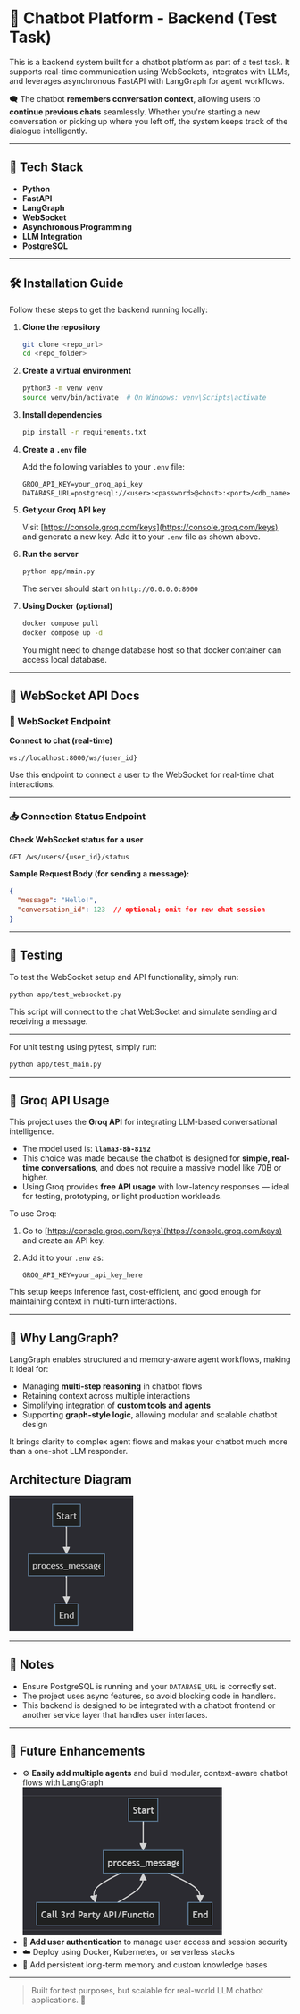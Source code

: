 
# 🧠 Chatbot Platform - Backend (Test Task)

This is a backend system built for a chatbot platform as part of a test task. It supports real-time communication using WebSockets, integrates with LLMs, and leverages asynchronous FastAPI with LangGraph for agent workflows.

🗨️ The chatbot **remembers conversation context**, allowing users to **continue previous chats** seamlessly. Whether you're starting a new conversation or picking up where you left off, the system keeps track of the dialogue intelligently.

---

## 🚀 Tech Stack

- **Python**
- **FastAPI**
- **LangGraph**
- **WebSocket**
- **Asynchronous Programming**
- **LLM Integration**
- **PostgreSQL**

---

## 🛠️ Installation Guide

Follow these steps to get the backend running locally:

1. **Clone the repository**

   ```bash
   git clone <repo_url>
   cd <repo_folder>


2. **Create a virtual environment**

   ```bash
   python3 -m venv venv
   source venv/bin/activate  # On Windows: venv\Scripts\activate
   ```

3. **Install dependencies**

   ```bash
   pip install -r requirements.txt
   ```

4. **Create a `.env` file**

   Add the following variables to your `.env` file:

   ```env
   GROQ_API_KEY=your_groq_api_key
   DATABASE_URL=postgresql://<user>:<password>@<host>:<port>/<db_name>
   ```

5. **Get your Groq API key**

   Visit [https://console.groq.com/keys](https://console.groq.com/keys) and generate a new key. Add it to your `.env` file as shown above.

6. **Run the server**

   ```bash
   python app/main.py
   ```

   The server should start on `http://0.0.0.0:8000`

7. **Using Docker (optional)**
   ```bash
   docker compose pull
   docker compose up -d 
   ```
   You might need to change database host so that docker container can access local database.

---

## 📡 WebSocket API Docs

### 🔌 WebSocket Endpoint

**Connect to chat (real-time)**

```
ws://localhost:8000/ws/{user_id}
```

Use this endpoint to connect a user to the WebSocket for real-time chat interactions.

---

### 📥 Connection Status Endpoint

**Check WebSocket status for a user**

```
GET /ws/users/{user_id}/status
```

**Sample Request Body (for sending a message):**

```json
{
  "message": "Hello!",
  "conversation_id": 123  // optional; omit for new chat session
}
```

---

## 🧪 Testing

To test the WebSocket setup and API functionality, simply run:

```bash
python app/test_websocket.py
```

This script will connect to the chat WebSocket and simulate sending and receiving a message.

---
For unit testing using pytest, simply run:
```bash
python app/test_main.py
```
---

## 🔗 Groq API Usage

This project uses the **Groq API** for integrating LLM-based conversational intelligence.

* The model used is: **`llama3-8b-8192`**
* This choice was made because the chatbot is designed for **simple, real-time conversations**, and does not require a massive model like 70B or higher.
* Using Groq provides **free API usage** with low-latency responses — ideal for testing, prototyping, or light production workloads.

To use Groq:

1. Go to [https://console.groq.com/keys](https://console.groq.com/keys) and create an API key.
2. Add it to your `.env` as:

   ```env
   GROQ_API_KEY=your_api_key_here
   ```

This setup keeps inference fast, cost-efficient, and good enough for maintaining context in multi-turn interactions.

---

## 🧠 Why LangGraph?

LangGraph enables structured and memory-aware agent workflows, making it ideal for:

* Managing **multi-step reasoning** in chatbot flows
* Retaining context across multiple interactions
* Simplifying integration of **custom tools and agents**
* Supporting **graph-style logic**, allowing modular and scalable chatbot design

It brings clarity to complex agent flows and makes your chatbot much more than a one-shot LLM responder.

## Architecture Diagram

![Architecture Diagram](./existing_agent_flow.png)

---

## 📌 Notes

* Ensure PostgreSQL is running and your `DATABASE_URL` is correctly set.
* The project uses async features, so avoid blocking code in handlers.
* This backend is designed to be integrated with a chatbot frontend or another service layer that handles user interfaces.

---

## 🔮 Future Enhancements

* ⚙️ **Easily add multiple agents** and build modular, context-aware chatbot flows with LangGraph
![Architecture Diagram](./future_enhancements_graph.png)
* 🔐 **Add user authentication** to manage user access and session security
* ☁️ Deploy using Docker, Kubernetes, or serverless stacks
* 🧠 Add persistent long-term memory and custom knowledge bases

---

> Built for test purposes, but scalable for real-world LLM chatbot applications. 🚀

